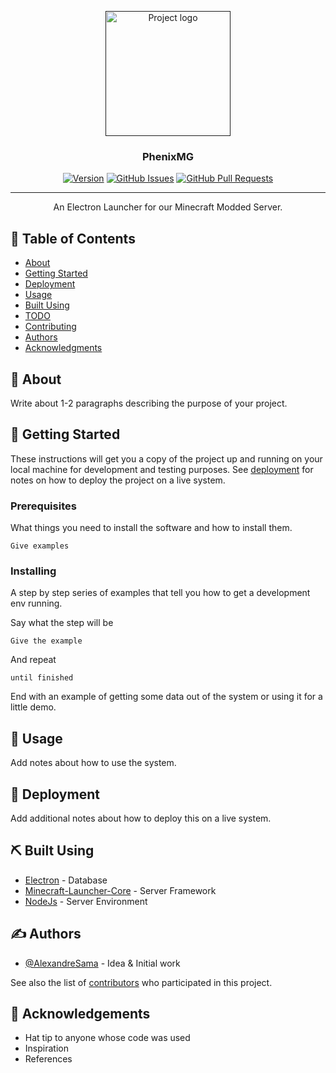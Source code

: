 <p align="center">
  <a href="" rel="noopener">
 <img width=200px height=200px src="https://i.imgur.com/6wj0hh6.jpg" alt="Project logo"></a>
</p>

<h3 align="center">PhenixMG</h3>

<div align="center">

[![Version](https://img.shields.io/github/package-json/v/AlexandreSama/PhenixMG?style=for-the-badge)]()
[![GitHub Issues](https://img.shields.io/github/issues/AlexandreSama/PhenixMG?style=for-the-badge)](https://github.com/AlexandreSama/PhenixMG/issues)
[![GitHub Pull Requests](https://img.shields.io/github/issues-pr/AlexandreSama/PhenixMG?style=for-the-badge)](https://github.com/AlexandreSama/PhenixMG/pulls)

</div>

---

<p align="center"> An Electron Launcher for our Minecraft Modded Server.
    <br> 
</p>

## 📝 Table of Contents

- [About](#about)
- [Getting Started](#getting_started)
- [Deployment](#deployment)
- [Usage](#usage)
- [Built Using](#built_using)
- [TODO](../TODO.md)
- [Contributing](../CONTRIBUTING.md)
- [Authors](#authors)
- [Acknowledgments](#acknowledgement)

## 🧐 About <a name = "about"></a>

Write about 1-2 paragraphs describing the purpose of your project.

## 🏁 Getting Started <a name = "getting_started"></a>

These instructions will get you a copy of the project up and running on your local machine for development and testing purposes. See [deployment](#deployment) for notes on how to deploy the project on a live system.

### Prerequisites

What things you need to install the software and how to install them.

```
Give examples
```

### Installing

A step by step series of examples that tell you how to get a development env running.

Say what the step will be

```
Give the example
```

And repeat

```
until finished
```

End with an example of getting some data out of the system or using it for a little demo.

## 🎈 Usage <a name="usage"></a>

Add notes about how to use the system.

## 🚀 Deployment <a name = "deployment"></a>

Add additional notes about how to deploy this on a live system.

## ⛏️ Built Using <a name = "built_using"></a>

- [Electron](https://www.electronjs.org/) - Database
- [Minecraft-Launcher-Core](https://www.npmjs.com/package/minecraft-launcher-core) - Server Framework
- [NodeJs](https://nodejs.org/en/) - Server Environment

## ✍️ Authors <a name = "authors"></a>

- [@AlexandreSama](https://github.com/AlexandreSama) - Idea & Initial work

See also the list of [contributors](https://github.com/AlexandreSama/PhenixMG/contributors) who participated in this project.

## 🎉 Acknowledgements <a name = "acknowledgement"></a>

- Hat tip to anyone whose code was used
- Inspiration
- References
